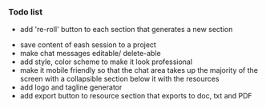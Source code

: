 ### Todo list

<!-- - add 'magic button' that generates all business plan sections -->
- add 're-roll' button to each section that generates a new section
<!-- - make projects section collapsible  -->
- save content of eash session to a project
- make chat messages editable/ delete-able
- add style, color scheme to make it look professional
- make it mobile friendly so that the chat area takes up the majority of the screen with a collapsible section below it with the resources
- add logo and tagline generator
- add export button to resource section that exports to doc, txt and PDF
<!-- - add dynamic "thinking" thing, like "this could take a while ..."   -->